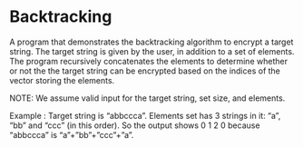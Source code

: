 # Backtracking
A program that demonstrates the backtracking algorithm to encrypt a target string.
The target string is given by the user, in addition to a set of elements.
The program recursively concatenates the elements to determine whether or not the 
the target string can be encrypted based on the indices of the vector storing the elements.

NOTE: We assume valid input for the target string, set size, and elements.

Example : Target string is “abbccca”. Elements set has 3 strings in it: “a”, “bb” and “ccc” (in this order). 
So the output shows 0 1 2 0 because “abbccca” is “a”+”bb”+”ccc”+”a”.



